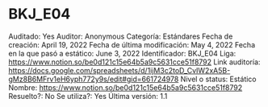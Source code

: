# BKJ_E04

Auditado: Yes
Auditor: Anonymous
Categoría: Estándares
Fecha de creación: April 19, 2022
Fecha de última modificación: May 4, 2022
Fecha en la que pasó a estático: June 3, 2022
Identificador: BKJ_E04
Liga: https://www.notion.so/be0d121c15e64b5a9c5631cce51f8792 
Link auditoría: https://docs.google.com/spreadsheets/d/1ijM3c2toD_CvIW2xA5B-gMz8B6MFrv1eH6yph772y9s/edit#gid=661724978
Nivel o status: Estático
Nombre: https://www.notion.so/be0d121c15e64b5a9c5631cce51f8792 
Resuelto?: No
Se utiliza?: Yes
Última versión: 1.1